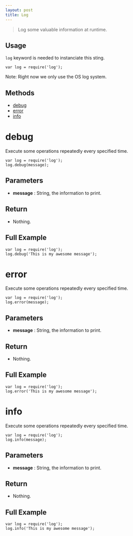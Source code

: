 ```yaml
---
layout: post
title: Log
---
```


> Log some valuable information at runtime.

Usage
-----

`log` keyword is needed to instanciate this sting.

	var log = require('log');

Note: Right now we only use the OS log system.

Methods
-------

- [debug](#debug)
- [error](#error)
- [info](#info)

debug
=====

Execute some operations repeatedly every specified time.

    var log = require('log');
    log.debug(message);

Parameters
----------

- __message__ : String, the information to print.

Return
------

- Nothing.

Full Example
------------

    var log = require('log');
    log.debug('This is my awesome message');

error
=====

Execute some operations repeatedly every specified time.

    var log = require('log');
    log.error(message);

Parameters
----------

- __message__ : String, the information to print.

Return
------

- Nothing.

Full Example
------------

    var log = require('log');
    log.error('This is my awesome message');

info
====

Execute some operations repeatedly every specified time.

    var log = require('log');
    log.info(message);

Parameters
----------

- __message__ : String, the information to print.

Return
------

- Nothing.

Full Example
------------

    var log = require('log');
    log.info('This is my awesome message');
